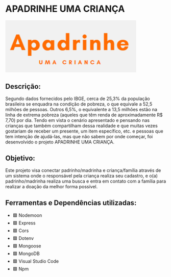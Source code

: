 # APADRINHE UMA CRIANÇA

 <img src = "img/logo.png" width="410"> 

 ## Descrição:
  
Segundo dados fornecidos pelo IBGE, cerca de 25,3% da população brasileira se enquadra na condição de pobreza, o que equivale a 52,5 milhões de pessoas. Outros 6,5%, o equivalente a 13,5 milhões estão na linha de extrema pobreza (aqueles que têm renda de aproximadamente R$ 7,70) por dia.
Tendo em vista o cenário apresentado e pensando nas crianças que também compartilham dessa realidade e que muitas vezes gostariam de receber um presente, um item específico, etc. e pessoas que tem intenção de ajudá-las, mas que não sabem por onde começar, foi desenvolvido o projeto APADRINHE UMA CRIANÇA.

## Objetivo:
Este projeto visa conectar padrinho/madrinha e criança/família através de um sistema onde o responsável pela criança realiza seu cadastro, e o(a) padrinho/madrinha realiza uma busca e entra em contato com a família para realizar a doação da melhor forma possível.


## Ferramentas e Dependências utilizadas:
- :green_square: Nodemoon
- :green_square: Express
- :green_square: Cors
- :green_square: Dotenv
- :green_square: Mongoose
- :green_square: MongoDB
- :green_square: Visual Studio Code
- :green_square: Npm